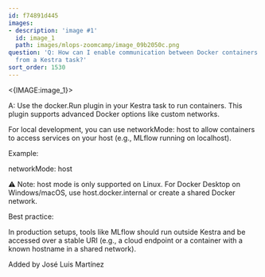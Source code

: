 ```yaml
---
id: f74891d445
images:
- description: 'image #1'
  id: image_1
  path: images/mlops-zoomcamp/image_09b2050c.png
question: 'Q: How can I enable communication between Docker containers when invoked
  from a Kestra task?'
sort_order: 1530
---
```


<{IMAGE:image_1}>

A: Use the docker.Run plugin in your Kestra task to run containers. This plugin supports advanced Docker options like custom networks.

For local development, you can use networkMode: host to allow containers to access services on your host (e.g., MLflow running on localhost).

Example:

networkMode: host

⚠️ Note: host mode is only supported on Linux. For Docker Desktop on Windows/macOS, use host.docker.internal or create a shared Docker network.

Best practice:

In production setups, tools like MLflow should run outside Kestra and be accessed over a stable URI (e.g., a cloud endpoint or a container with a known hostname in a shared network).

Added by José Luis Martínez

